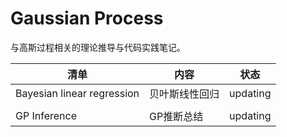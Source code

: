 # Gaussian Process

与高斯过程相关的理论推导与代码实践笔记。



| 清单                       | 内容           | 状态     |
| -------------------------- | -------------- | -------- |
| Bayesian linear regression | 贝叶斯线性回归 | updating |
|                            |                |          |
| GP Inference               | GP推断总结     | updating |

